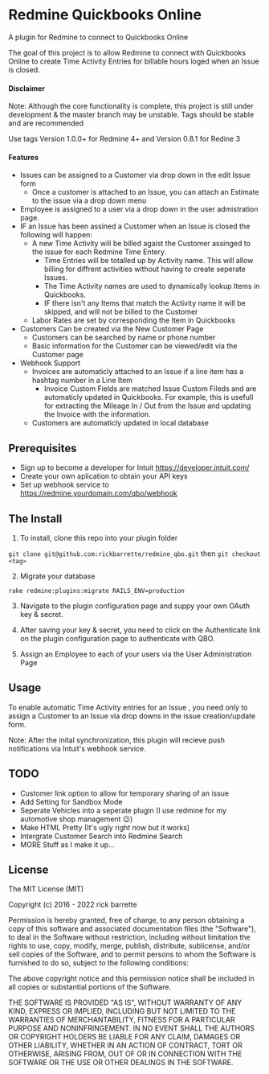 # Redmine Quickbooks Online

A plugin for Redmine to connect to Quickbooks Online

The goal of this project is to allow Redmine to connect with Quickbooks Online to create Time Activity Entries for billable hours loged when an Issue is closed.

#### Disclaimer

Note: Although the core functionality is complete, this project is still under development & the master branch may be unstable. Tags should be stable and are recommended

Use tags Version 1.0.0+ for Redmine 4+ and Version 0.8.1 for Redine 3

#### Features
* Issues can be assigned to a Customer via drop down in the edit Issue form
  - Once a customer is attached to an Issue, you can attach an Estimate to the issue via a drop down menu
* Employee is assigned to a user via a drop down in the user admistration page.
* IF an Issue has been assined a Customer when an Issue is closed the following will happen:
  - A new Time Activity will be billed agaist the Customer assinged to the issue for each Redmine Time Entery. 
    + Time Entries will be totalled up by Activity name. This will allow billing for diffrent activities without having to create seperate Issues.
    + The Time Activity names are used to dynamically lookup Items in Quickbooks.
    + IF there isn't any Items that match the Activity name it will be skipped, and will not be billed to the Customer 
  - Labor Rates are set by corresponding the Item in Quickbooks
* Customers Can be created via the New Customer Page
  - Customers can be searched by name or phone number
  - Basic information for the Customer can be viewed/edit via the Customer page
* Webhook Support
  - Invoices are automaticly attached to an Issue if a line item has a hashtag number in a Line Item
    + Invoice Custom Fields are matched Issue Custom Fileds and are automaticly updated in Quickbooks. For example, this is usefull for extracting the Mileage In / Out from the Issue and updating the Invoice with the information.
  - Customers are automaticly updated in local database

## Prerequisites

* Sign up to become a developer for Intuit https://developer.intuit.com/
* Create your own aplication to obtain your API keys
* Set up webhook service to https://redmine.yourdomain.com/qbo/webhook

## The Install

1. To install, clone this repo into your plugin folder

  `git clone git@github.com:rickbarrette/redmine_qbo.git` 
  then
  `git checkout <tag>`
  
2. Migrate your database

  `rake redmine:plugins:migrate RAILS_ENV=production`
  
3. Navigate to the plugin configuration page and suppy your own OAuth key & secret. 

4. After saving your key & secret, you need to click on the Authenticate link on the plugin configuration page to authenticate with QBO.

5. Assign an Employee to each of your users via the User Administration Page

## Usage

  To enable automatic Time Activity entries for an Issue , you need only to assign a Customer to an Issue via drop downs in the issue creation/update form.

Note: After the inital synchronization, this plugin will recieve push notifications via Intuit's webhook service.

## TODO
  * Customer link option to allow for temporary sharing of an issue
  * Add Setting for Sandbox Mode
  * Seperate Vehicles into a seperate plugin (I use redmine for my automotive shop management 😉)
  * Make HTML Pretty (It's ugly right now but it works)
  * Intergrate Customer Search into Redmine Search
  * MORE Stuff as I make it up...

## License

The MIT License (MIT)

Copyright (c) 2016 - 2022 rick barrette

Permission is hereby granted, free of charge, to any person obtaining a copy of this software and associated documentation files (the "Software"), to deal in the Software without restriction, including without limitation the rights to use, copy, modify, merge, publish, distribute, sublicense, and/or sell copies of the Software, and to permit persons to whom the Software is furnished to do so, subject to the following conditions:

The above copyright notice and this permission notice shall be included in all copies or substantial portions of the Software.

THE SOFTWARE IS PROVIDED "AS IS", WITHOUT WARRANTY OF ANY KIND, EXPRESS OR IMPLIED, INCLUDING BUT NOT LIMITED TO THE WARRANTIES OF MERCHANTABILITY, FITNESS FOR A PARTICULAR PURPOSE AND NONINFRINGEMENT. IN NO EVENT SHALL THE AUTHORS OR COPYRIGHT HOLDERS BE LIABLE FOR ANY CLAIM, DAMAGES OR OTHER LIABILITY, WHETHER IN AN ACTION OF CONTRACT, TORT OR OTHERWISE, ARISING FROM, OUT OF OR IN CONNECTION WITH THE SOFTWARE OR THE USE OR OTHER DEALINGS IN THE SOFTWARE.
